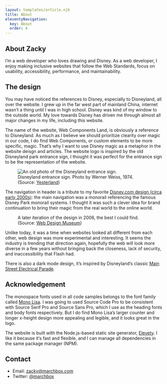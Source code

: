```yaml
---
layout: templates/article.njk
title: About
eleventyNavigation:
  key: About
  order: 4
---
```


## About Zacky

I’m a web developer who loves drawing and Disney. As a web developer, I enjoy making inclusive websites that follow the Web Standards, focus on usability, accessibility, performance, and maintainability.

## The design

You may have noticed the references to Disney, especially to Disneyland, all over the website. I grew up in the far west part of mainland China, internet wasn’t a thing until I was in high school. Disney was kind of my window to the outside world. My love towards Disney has driven me through almost all major changes in my life, including this website.

The name of the website, Web Components Land, is obviously a reference to Disneyland. As much as I believe we should prioritize clearity over magic in our code, I do find Web Components, or custom elements to be more specific, magic. That’s why I want to use Disney magic as a metaphor in the website deisgn and articles. The website logo is inspired by the old Disneyland park entrance sign, I thought it was perfect for the entrance sign to be the representation of the website.

<figure>
  <img src="{{'./disneyland-sign.jpg'|url}}" alt="An old photo of the Disneyland entrance sign.">
  <figcaption>
    Disneyland entrance sign. Photo by Werner Weiss, 1974.
    (Source: <a href="https://www.yesterland.com/disneylandsign.html">Yesterland</a>)
  </figcaption>
</figure>

The navigation in header is a tribute to my favorite [Disney.com design (circa early 2000s)](https://web.archive.org/web/20011109060558/http://disney.go.com/park/homepage/today/html/index.html "Link to Wayback Machine"): the main navigation was a monorail referencing the famous Disney Park monorail systems. I thought it was such a clever idea for brand continuation to bring their magic from the real world to the online world.

<figure>
  <img src="{{'disneycom-2001.jpg'|url}}" alt="">
  <figcaption>
    A later iteration of the design in 2006, the best I could find.
    (Source: <a href="https://www.webdesignmuseum.org/gallery/disney-2001">Web Design Museum</a>)
  </figcaption>
</figure>

Unlike today, it was a time when websites looked all different from each other, web design was more experimental and interesting. It seems the industry is trending that direction again, hopefully the web will look more diverse in a few years without bringing back the closeness, lack of security, and inaccessibility that Flash had.

There is also a dark mode design, it’s inspired by Disneyland’s classic [Main Street Electrical Parade](https://en.wikipedia.org/wiki/Main_Street_Electrical_Parade).

## Acknowledgement

The monospace fonts used in all code samples belongs to the font family called [Mono Lisa](https://monolisa.dev). I was going to used Source Code Pro to be consistent with Source Serif Pro and Source Sans Pro, which I use as the heading fonts and body fonts respectively. But I do find Mono Lisa’s larger counter and longer x-height design more appealing and legible, and it looks great in the logo.

The website is built with the Node.js-based static site generator, [Elevety](https://11ty.dev). I like it because it‘s fast and flexible, and I can manage all dependencies in the same package manager (NPM).

## Contact

- Email: <zacky@marchbox.com>
- Twitter: [@marchbox](https://twitter.com/marchbox)
